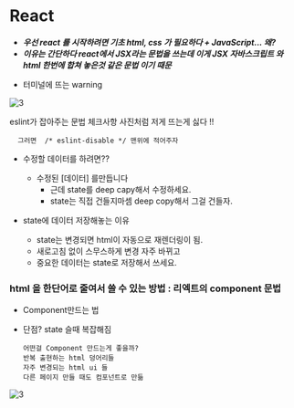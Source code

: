 # React

 * ***우선 react 를 시작하려면 기초 html, css 가 필요하다 + JavaScript... 왜?***
 * ***이유는 간단하다 react에서 JSX라는 문법을 쓰는데 이게 JSX 자바스크립트 와 html 한번에 합쳐 놓은것 같은 문법 이기 때문***


 - 터미널에 뜨는 warning 

 ![3](https://user-images.githubusercontent.com/110442250/194712722-875c9717-bf04-4b8b-a3e2-97e76a11baeb.jpg)

eslint가 잡아주는 문법 체크사항 사진처럼 저게 뜨는게 싫다 !! 

      그러면  /* eslint-disable */ 맨위에 적어주자

 - 수정할 데이터를 하려면??
   - 수정된 [데이터] 를만듭니다
      - 근데 state를 deep capy해서 수정하세요. 
      - state는 직접 건들지마셈 deep copy해서 그걸 건들자.


 - state에 데이터 저장해놓는 이유 
     -  state는 변경되면 html이 자동으로 재렌더링이 됨.
     -  새로고침 없이 스무스하게 변경 자주 바뀌고 
     -  중요한 데이터는 state로 저장해서 쓰세요.

### html 을 한단어로 줄여서 쓸 수 있는 방법 : 리엑트의 component 문법

 - Component만드는 법</br>
 - 단점? state 슬때 복잡해짐</br> 
 
       어떤걸 Component 만드는게 좋을까?
       반복 출현하는 html 덩어리들
       자주 변경되는 html ui 들
       다른 페이지 만들 때도 컴포넌트로 만듦
       

![3](https://user-images.githubusercontent.com/110442250/194856440-5ec2c30d-8162-4e60-a27f-4ded67b5fe18.jpg)
